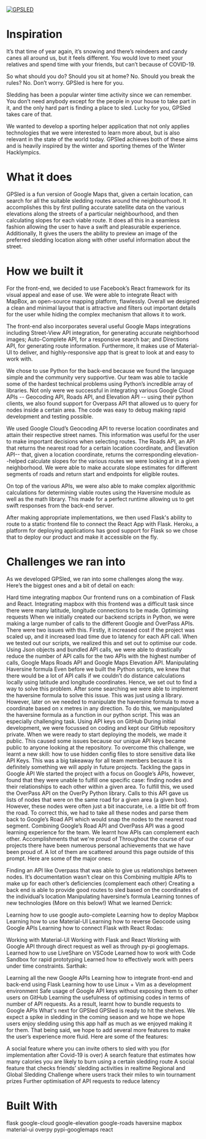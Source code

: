 [![GPSLED](https://img.youtube.com/vi/7viVmr5hqOo/0.jpg)](https://www.youtube.com/watch?v=7viVmr5hqOo)


# Inspiration
It’s that time of year again, it’s snowing and there’s reindeers and candy canes all around us, but it feels different. You would love to meet your relatives and spend time with your friends, but can’t because of COVID-19.

So what should you do? Should you sit at home? No. Should you break the rules? No. Don’t worry. GPSled is here for you.

Sledding has been a popular winter time activity since we can remember. You don’t need anybody except for the people in your house to take part in it, and the only hard part is finding a place to sled. Lucky for you, GPSled takes care of that.

We wanted to develop a sporting helper application that not only applies technologies that we were interested to learn more about, but is also relevant in the state of the world today. GPSled achieves both of these aims and is heavily inspired by the winter and sporting themes of the Winter Hacklympics.

# What it does
GPSled is a fun version of Google Maps that, given a certain location, can search for all the suitable sledding routes around the neighbourhood. It accomplishes this by first pulling accurate satellite data on the various elevations along the streets of a particular neighbourhood, and then calculating slopes for each viable route. It does all this in a seamless fashion allowing the user to have a swift and pleasurable experience. Additionally, It gives the users the ability to preview an image of the preferred sledding location along with other useful information about the street.

# How we built it
For the front-end, we decided to use Facebook’s React framework for its visual appeal and ease of use. We were able to integrate React with MapBox, an open-source mapping platform, flawlessly. Overall we designed a clean and minimal layout that is attractive and filters out important details for the user while hiding the complex mechanism that allows it to work.

The front-end also incorporates several useful Google Maps integrations including Street-View API integration, for generating accurate neighborhood images; Auto-Complete API, for a responsive search bar; and Directions API, for generating route information. Furthermore, it makes use of Material-UI to deliver, and highly-responsive app that is great to look at and easy to work with.

We chose to use Python for the back-end because we found the language simple and the community very supportive. Our team was able to tackle some of the hardest technical problems using Python’s incredible array of libraries. Not only were we successful in integrating various Google Cloud APIs -- Geocoding API, Roads API, and Elevation API -- using their python clients, we also found support for Overpass API that allowed us to query for nodes inside a certain area. The code was easy to debug making rapid development and testing possible.

We used Google Cloud’s Geocoding API to reverse location coordinates and attain their respective street names. This information was useful for the user to make important decisions when selecting routes. The Roads API, an API that returns the nearest road for a certain location coordinate, and Elevation API-- that, given a location coordinate, returns the corresponding elevation--helped calculate slopes for the various routes we were looking at in a given neighborhood. We were able to make accurate slope estimates for different segments of roads and return start and endpoints for eligible routes.

On top of the various APIs, we were also able to make complex algorithmic calculations for determining viable routes using the Haversine module as well as the math library. This made for a perfect runtime allowing us to get swift responses from the back-end server.

After making appropriate implementations, we then used Flask's ability to route to a static frontend file to connect the React App with Flask. Heroku, a platform for deploying applications has good support for Flask so we chose that to deploy our product and make it accessible on the fly.

# Challenges we ran into
As we developed GPSled, we ran into some challenges along the way. Here’s the biggest ones and a bit of detail on each:

Hard time integrating mapbox
Our frontend runs on a combination of Flask and React. Integrating mapbox with this frontend was a difficult task since there were many latitude, longitude connections to be made.
Optimising requests
When we initially created our backend scripts in Python, we were making a large number of calls to the different Google and OverPass APIs. There were two issues with this. Firstly, it increased cost if the project was scaled up, and it increased load time due to latency for each API call. When we tested out our scripts, we realized this and set out to optimise our code. Using Json objects and bundled API calls, we were able to drastically reduce the number of API calls for the two APIs with the highest number of calls, Google Maps Roads API and Google Maps Elevation API.
Manipulating Haversine formula
Even before we built the Python scripts, we knew that there would be a lot of API calls if we couldn’t do distance calculations locally using latitude and longitude coordinates. Hence, we set out to find a way to solve this problem. After some searching we were able to implement the haversine formula to solve this issue. This was just using a library. However, later on we needed to manipulate the haversine formula to move a coordinate based on x metres in any direction. To do this, we manipulated the haversine formula as a function in our python script. This was an especially challenging task.
Using API keys on GitHub
During initial development, we were focussed on coding and kept our GitHub repository private. When we were ready to start deploying the models, we made it public. This caused some issues because our unique API keys became public to anyone looking at the repository. To overcome this challenge, we learnt a new skill: how to use hidden config files to store sensitive data like API Keys. This was a big takeaway for all team members because it is definitely something we will apply in future projects.
Tackling the gaps in Google API
We started the project with a focus on Google’s APIs, however, found that they were unable to fulfill one specific case: finding nodes and their relationships to each other within a given area. To fulfill this, we used the OverPass API on the OverPy Python library. Calls to this API gave us lists of nodes that were on the same road for a given area (a given box). However, these nodes were often just a bit inaccurate, i.e. a little bit off from the road. To correct this, we had to take all these nodes and parse them back to Google’s Road API which would snap the nodes to the nearest road segment. Combining Google’s Road API and OverPass API was a good learning experience for the team. We learnt how APIs can complement each other.
Accomplishments that we're proud of
Throughout the course of our projects there have been numerous personal achievements that we have been proud of. A lot of them are scattered around this page outside of this prompt. Here are some of the major ones:

Finding an API like Overpass that was able to give us relationships between nodes. It’s documentation wasn’t clear on this
Combining multiple APIs to make up for each other’s deficiencies (complement each other)
Creating a back end is able to provide good routes to sled based on the coordinates of the individual’s location
Manipulating haversine’s formula
Learning tonnes of new technologies (More on this below!)
What we learned
Derrick:

Learning how to use google auto-complete
Learning how to deploy Mapbox
Learning how to use Material-UI
Learning how to reverse Geocode using Google APIs
Learning how to connect Flask with React
Rodas:

Working with Material-UI
Working with Flask and React
Working with Google API through direct request as well as through py-pi googlemaps.
Learned how to use LiveShare on VSCode
Learned how to work with Code Sandbox for rapid prototyping
Learned how to effectively work with peers under time constraints.
Sarthak:

Learning all the new Google APIs
Learning how to integrate front-end and back-end using Flask
Learning how to use Linux + Vim as a development environment
Safe usage of Google API keys without exposing them to other users on GitHub
Learning the usefulness of optimising codes in terms of number of API requests. As a result, learnt how to bundle requests to Google APIs
What's next for GPSled
GPSled is ready to hit the shelves. We expect a spike in sledding in the coming season and we hope we hope users enjoy sledding using this app half as much as we enjoyed making it for them. That being said, we hope to add several more features to make the user’s experience more fluid. Here are some of the features:

A social feature where you can invite others to sled with you (for implementation after Covid-19 is over)
A search feature that estimates how many calories you are likely to burn using a certain sledding route
A social feature that checks friends’ sledding activities in realtime
Regional and Global Sledding Challenge where users track their miles to win tournament prizes
Further optimisation of API requests to reduce latency
# Built With
flask
google-cloud
google-elevation
google-roads
haversine
mapbox
material-ui
overpy
pypi-googlemaps
react
